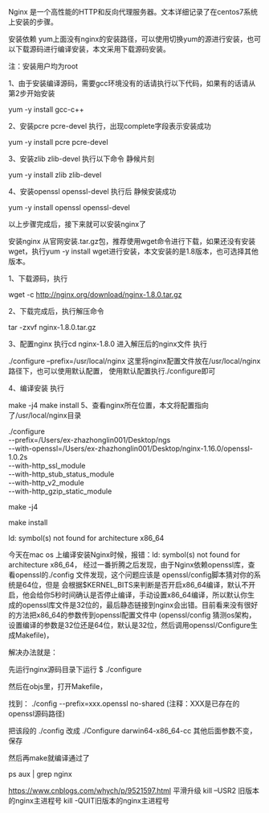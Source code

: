 Nginx 是一个高性能的HTTP和反向代理服务器。文本详细记录了在centos7系统上安装的步骤。

安装依赖
yum上面没有nginx的安装路径，可以使用切换yum的源进行安装，也可以下载源码进行编译安装，本文采用下载源码安装。

注：安装用户均为root

1、由于安装编译源码，需要gcc环境没有的话请执行以下代码，如果有的话请从第2步开始安装

yum -y install gcc-c++

2、安装pcre pcre-devel 执行，出现complete字段表示安装成功

yum -y install pcre pcre-devel

3、安装zlib zlib-devel 执行以下命令 静候片刻

yum -y install zlib zlib-devel

4、安装openssl openssl-devel 执行后 静候安装成功

yum -y install openssl openssl-devel

以上步骤完成后，接下来就可以安装nginx了

安装nginx
从官网安装.tar.gz包，推荐使用wget命令进行下载，如果还没有安装wget，执行yum -y install wget进行安装，本文安装的是1.8版本，也可选择其他版本。

1、下载源码，执行

wget -c http://nginx.org/download/nginx-1.8.0.tar.gz

2、下载完成后，执行解压命令

tar -zxvf nginx-1.8.0.tar.gz

3、配置nginx
执行cd nginx-1.8.0 进入解压后的nginx文件 执行

./configure –prefix=/usr/local/nginx
这里将nginx配置文件放在/usr/local/nginx路径下，也可以使用默认配置，
使用默认配置执行./configure即可

4、编译安装 执行

make -j4
make install
5、查看nginx所在位置，本文将配置指向了/usr/local/nginx目录


./configure \
--prefix=/Users/ex-zhazhonglin001/Desktop/ngs \
--with-openssl=/Users/ex-zhazhonglin001/Desktop/nginx-1.16.0/openssl-1.0.2s \
--with-http_ssl_module \
--with-http_stub_status_module \
--with-http_v2_module \
--with-http_gzip_static_module

make -j4

make install


ld: symbol(s) not found for architecture x86_64

今天在mac os 上编译安装Nginx时候，报错：ld: symbol(s) not found for architecture x86_64， 经过一番折腾之后发现，由于Nginx依赖openssl库，查看openssl的./config 文件发现，这个问题应该是 openssl/config脚本猜对你的系统是64位，但是 会根据$KERNEL_BITS来判断是否开启x86_64编译，默认不开启，他会给你5秒时间确认是否停止编译，手动设置x86_64编译，所以默认你生成的openssl库文件是32位的，最后静态链接到nginx会出错。目前看来没有很好的方法把x86_64的参数传到openssl配置文件中 (openssl/config 猜测os架构，设置编译的参数是32位还是64位，默认是32位，然后调用openssl/Configure生成Makefile)，

解决办法就是：

先运行nginx源码目录下运行
$ ./configure

然后在objs里，打开Makefile，

找到： ./config --prefix=xxx.openssl no-shared        (注释：XXX是已存在的openssl源码路径)

把该段的 ./config 改成 ./Configure darwin64-x86_64-cc 其他后面参数不变，保存

然后再make就编译通过了



ps aux | grep nginx



https://www.cnblogs.com/whych/p/9521597.html
平滑升级  kill –USR2 旧版本的nginx主进程号
         kill -QUIT旧版本的nginx主进程号